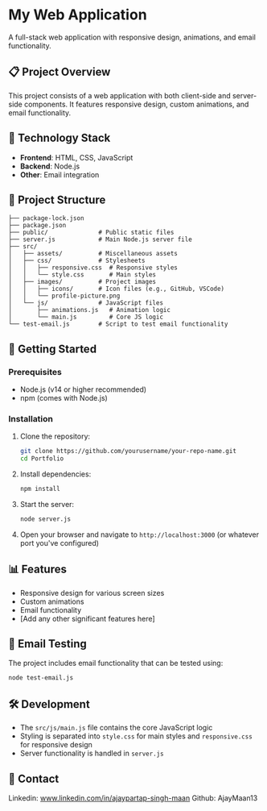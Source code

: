# My Web Application

A full-stack web application with responsive design, animations, and email functionality.

## 📋 Project Overview

This project consists of a web application with both client-side and server-side components. It features responsive design, custom animations, and email functionality.

## 🔧 Technology Stack

- **Frontend**: HTML, CSS, JavaScript
- **Backend**: Node.js
- **Other**: Email integration

## 📁 Project Structure

```
├── package-lock.json
├── package.json
├── public/              # Public static files
├── server.js            # Main Node.js server file
├── src/
│   ├── assets/          # Miscellaneous assets
│   ├── css/             # Stylesheets
│   │   ├── responsive.css  # Responsive styles
│   │   └── style.css       # Main styles
│   ├── images/          # Project images
│   │   ├── icons/       # Icon files (e.g., GitHub, VSCode)
│   │   └── profile-picture.png
│   └── js/              # JavaScript files
│       ├── animations.js   # Animation logic
│       └── main.js         # Core JS logic
└── test-email.js        # Script to test email functionality
```

## 🚀 Getting Started

### Prerequisites

- Node.js (v14 or higher recommended)
- npm (comes with Node.js)

### Installation

1. Clone the repository:
   ```bash
   git clone https://github.com/yourusername/your-repo-name.git
   cd Portfolio
   ```

2. Install dependencies:
   ```bash
   npm install
   ```

3. Start the server:
   ```bash
   node server.js
   ```

4. Open your browser and navigate to `http://localhost:3000` (or whatever port you've configured)

## 📊 Features

- Responsive design for various screen sizes
- Custom animations
- Email functionality
- [Add any other significant features here]

## 📧 Email Testing

The project includes email functionality that can be tested using:

```bash
node test-email.js
```

## 🛠️ Development

- The `src/js/main.js` file contains the core JavaScript logic
- Styling is separated into `style.css` for main styles and `responsive.css` for responsive design
- Server functionality is handled in `server.js`


## 👤 Contact

Linkedin: www.linkedin.com/in/ajaypartap-singh-maan
Github: AjayMaan13
